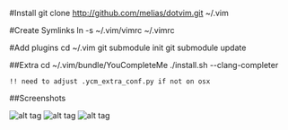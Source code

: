 #Install
	git clone http://github.com/meIias/dotvim.git ~/.vim

#Create Symlinks
	ln -s ~/.vim/vimrc ~/.vimrc

#Add plugins
	cd ~/.vim
	git submodule init
	git submodule update

##Extra
	cd ~/.vim/bundle/YouCompleteMe
	./install.sh --clang-completer

	!! need to adjust .ycm_extra_conf.py if not on osx

##Screenshots

![alt tag](https://raw.github.com/meIias/dotvim/master/screenshots/screenshot3.png)
![alt tag](https://raw.github.com/meIias/dotvim/master/screenshots/screenshot1.png)
![alt tag](https://raw.github.com/meIias/dotvim/master/screenshots/screenshot2.png)
